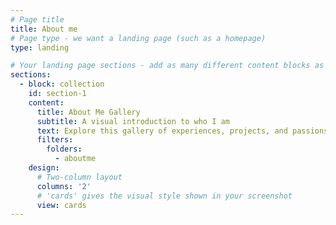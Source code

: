 ```yaml
---
# Page title
title: About me
# Page type - we want a landing page (such as a homepage)
type: landing

# Your landing page sections - add as many different content blocks as you like
sections:
  - block: collection
    id: section-1
    content:
      title: About Me Gallery
      subtitle: A visual introduction to who I am
      text: Explore this gallery of experiences, projects, and passions.
      filters:
        folders:
          - aboutme
    design:
      # Two-column layout
      columns: '2'
      # 'cards' gives the visual style shown in your screenshot
      view: cards
---
```


